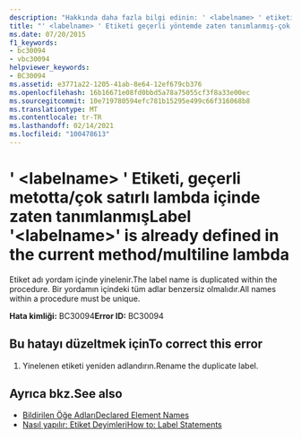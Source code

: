 ```yaml
---
description: "Hakkında daha fazla bilgi edinin: ' <labelname> ' etiketi geçerli yöntemde veya çok satırlı lambda içinde zaten tanımlandı"
title: "' <labelname> ' Etiketi geçerli yöntemde zaten tanımlanmış-çok satırlı lambda"
ms.date: 07/20/2015
f1_keywords:
- bc30094
- vbc30094
helpviewer_keywords:
- BC30094
ms.assetid: e3771a22-1205-41ab-8e64-12ef679cb376
ms.openlocfilehash: 16b16671e08fd0bbd5a78a75055cf3f8a33e00ec
ms.sourcegitcommit: 10e719780594efc781b15295e499c66f316068b8
ms.translationtype: MT
ms.contentlocale: tr-TR
ms.lasthandoff: 02/14/2021
ms.locfileid: "100478613"
---
```

# <a name="label-labelname-is-already-defined-in-the-current-methodmultiline-lambda"></a><span data-ttu-id="ba04e-103">' \<labelname> ' Etiketi, geçerli metotta/çok satırlı lambda içinde zaten tanımlanmış</span><span class="sxs-lookup"><span data-stu-id="ba04e-103">Label '\<labelname>' is already defined in the current method/multiline lambda</span></span>

<span data-ttu-id="ba04e-104">Etiket adı yordam içinde yinelenir.</span><span class="sxs-lookup"><span data-stu-id="ba04e-104">The label name is duplicated within the procedure.</span></span> <span data-ttu-id="ba04e-105">Bir yordamın içindeki tüm adlar benzersiz olmalıdır.</span><span class="sxs-lookup"><span data-stu-id="ba04e-105">All names within a procedure must be unique.</span></span>  
  
 <span data-ttu-id="ba04e-106">**Hata kimliği:** BC30094</span><span class="sxs-lookup"><span data-stu-id="ba04e-106">**Error ID:** BC30094</span></span>  
  
## <a name="to-correct-this-error"></a><span data-ttu-id="ba04e-107">Bu hatayı düzeltmek için</span><span class="sxs-lookup"><span data-stu-id="ba04e-107">To correct this error</span></span>  
  
1. <span data-ttu-id="ba04e-108">Yinelenen etiketi yeniden adlandırın.</span><span class="sxs-lookup"><span data-stu-id="ba04e-108">Rename the duplicate label.</span></span>  
  
## <a name="see-also"></a><span data-ttu-id="ba04e-109">Ayrıca bkz.</span><span class="sxs-lookup"><span data-stu-id="ba04e-109">See also</span></span>

- [<span data-ttu-id="ba04e-110">Bildirilen Öğe Adları</span><span class="sxs-lookup"><span data-stu-id="ba04e-110">Declared Element Names</span></span>](../programming-guide/language-features/declared-elements/declared-element-names.md)
- [<span data-ttu-id="ba04e-111">Nasıl yapılır: Etiket Deyimleri</span><span class="sxs-lookup"><span data-stu-id="ba04e-111">How to: Label Statements</span></span>](../programming-guide/program-structure/how-to-label-statements.md)
